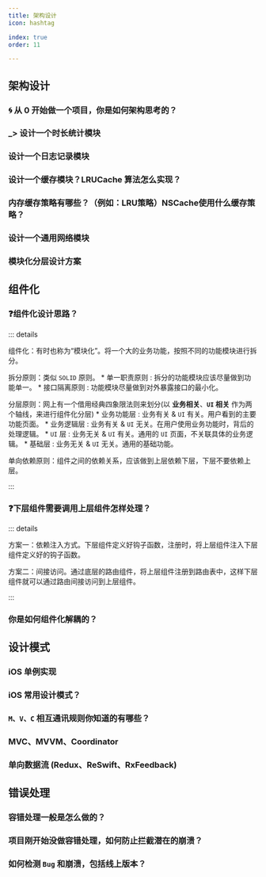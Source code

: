```yaml
---
title: 架构设计
icon: hashtag

index: true
order: 11

---
```


<!-- more -->

## 架构设计

### 🌀 从 0 开始做一个项目，你是如何架构思考的？

### _> 设计一个时长统计模块

### 设计一个日志记录模块

### 设计一个缓存模块？LRUCache 算法怎么实现？

### 内存缓存策略有哪些？（例如：LRU策略）NSCache使用什么缓存策略？

### 设计一个通用网络模块

### 模块化分层设计方案

## 组件化

### ❓组件化设计思路？

::: details

  组件化：有时也称为“模块化”。将一个大的业务功能，按照不同的功能模块进行拆分。

  拆分原则：类似 `SOLID` 原则。
    * 单一职责原则 : 拆分的功能模块应该尽量做到功能单一。
    * 接口隔离原则 : 功能模块尽量做到对外暴露接口的最小化。

  分层原则：网上有一个借用经典四象限法则来划分(以 **业务相关**、**`UI` 相关** 作为两个轴线，来进行组件化分层)
    * 业务功能层 : 业务有关 & `UI` 有关。用户看到的主要功能页面。
    * 业务逻辑层 : 业务有关 & `UI` 无关。在用户使用业务功能时，背后的处理逻辑。
    * `UI` 层 : 业务无关 & `UI` 有关。通用的 `UI` 页面，不关联具体的业务逻辑。
    * 基础层 : 业务无关 & `UI` 无关。通用的基础功能。

  单向依赖原则：组件之间的依赖关系，应该做到上层依赖下层，下层不要依赖上层。

:::

### ❓下层组件需要调用上层组件怎样处理？

::: details

  方案一：依赖注入方式。下层组件定义好钩子函数，注册时，将上层组件注入下层组件定义好的钩子函数。
  
  方案二：间接访问。通过底层的路由组件，将上层组件注册到路由表中，这样下层组件就可以通过路由间接访问到上层组件。

:::

### 你是如何组件化解耦的？

## 设计模式

### iOS 单例实现

### iOS 常用设计模式？

### `M、V、C` 相互通讯规则你知道的有哪些？

### MVC、MVVM、Coordinator

### 单向数据流 (Redux、ReSwift、RxFeedback)

## 错误处理

### 容错处理一般是怎么做的？

### 项目刚开始没做容错处理，如何防止拦截潜在的崩溃？

### 如何检测 `Bug` 和崩溃，包括线上版本？